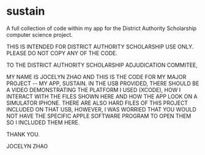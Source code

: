 # sustain
A full collection of code within my app for the District Authority Scholarship computer science project.

THIS IS INTENDED FOR DISTRICT AUTHORITY SCHOLARSHIP USE ONLY. PLEASE DO NOT COPY ANY OF THE CODE.

TO THE DISTRICT AUTHORITY SCHOLARSHIP ADJUDICATION COMMITEE,

MY NAME IS JOCELYN ZHAO AND THIS IS THE CODE FOR MY MAJOR PROJECT -- MY APP, SUSTAIN.
IN THE USB PROVIDED, THERE SHOULD BE A VIDEO DEMONSTRATING THE PLATFORM I USED (XCODE),
HOW I INTERACT WITH THE FILES SHOWN HERE AND HOW THE APP LOOK ON A SIMULATOR IPHONE. 
THERE ARE ALSO HARD FILES OF THIS PROJECT INCLUDED ON THAT USB, HOWEVER, I WAS WORRIED
THAT YOU WOULD NOT HAVE THE SPECIFIC APPLE SOFTWARE PROGRAM TO OPEN THEM SO I 
INCLUDED THEM HERE. 

THANK YOU.

JOCELYN ZHAO
